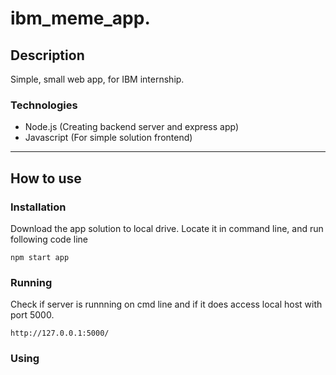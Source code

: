 # ibm_meme_app.

## Description
Simple, small web app, for IBM internship.

### Technologies 

- Node.js (Creating backend server and express app)
- Javascript (For simple solution frontend)

---
## How to use

### Installation
Download the app solution to local drive.
Locate it in command line, and run following code line 

`npm start app`

### Running
Check if server is runnning on cmd line and if it does access local host with port 5000.

`http://127.0.0.1:5000/`

### Using 

